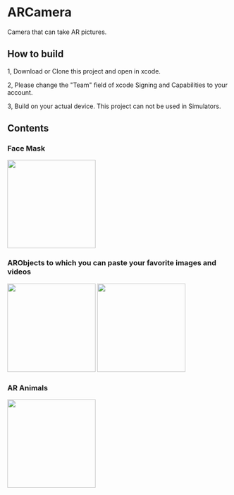 # ARCamera

Camera that can take AR pictures.

## How to build

1, Download or Clone this project and open in xcode.

2, Please change the "Team" field of xcode Signing and Capabilities to your account.

3, Build on your actual device. This project can not be used in Simulators.

## Contents

### Face Mask
<img src="https://user-images.githubusercontent.com/23278992/144535643-f7f5166d-ae01-48b1-80d1-205bfef84737.png" width=200>

### ARObjects to which you can paste your favorite images and videos
<img src="https://user-images.githubusercontent.com/23278992/144536238-3ea7249f-0726-4c3e-85a5-b18c617829a3.png" width=200>
<img src="https://user-images.githubusercontent.com/23278992/144536217-a3e7487c-361d-487f-8c80-dc9c67bb6813.png" width=200>

### AR Animals
<img src="https://user-images.githubusercontent.com/23278992/144536503-647d7aff-b23a-4ce5-8abc-fb5a2f25662d.png" width=200>

